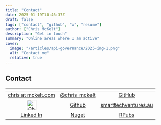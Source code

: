 ```yaml
---
title: "Contact"
date: 2025-01-19T10:46:37Z
draft: false
tags: ["contact", "github", "x", "resume"]
author: ["Chris McKelt"]
description: "Get in touch"
summary: "Online areas where I am active"
cover:
  image: "/articles/api-governance/2025-img-1.png"
  alt: "Contact me"
  relative: true
---
```


## Contact

<table id="tbl1">
    <thead>
        <tr>
            <th></th>
            <th></th>
            <th></th>
        </tr>
    </thead>
    <tr>
        <td align="center"><a href="http://twitter.com/chris_mckelt" class="zocial email">chris at mckelt.com</a>
        </td>
        <td align="center"><a href="http://twitter.com/chris_mckelt" class="zocial twitter">@chris_mckelt</a></td>
        <td align="center"><a href="https://github.com/chrismckelt" class="zocial github">GitHub</a></td>
    </tr>
    <tr>
        <td align="center">
            <a href="https://dev.to/chris_mckelt"><img src="https://d2fltix0v2e0sb.cloudfront.net/dev-badge.svg"
                    alt="Chris McKelt's DEV Profile" height="30" width="30"></a>
        </td>
        <td align="center"><a href="https://github.com/chrismckelt" class="zocial github">Github</a></td>
        <td align="center"><a href="tel:00000000" class="zocial bitcoin">smarttechventures.au</a></td>
    </tr>
    <tr>
        <td align="center"><a href="http://www.linkedin.com/in/chrismckelt" class="zocial linkedin">Linked In</a>
        </td>
        <td align="center"><a href="https://www.nuget.org/profiles/chris_mckelt" class="zocial delicious">Nuget</a>
        </td>
        <td align="center"><a href="https://www.rpubs.com/chris_mckelt" class="zocial lego">RPubs</a></td>
    </tr>
</table>
